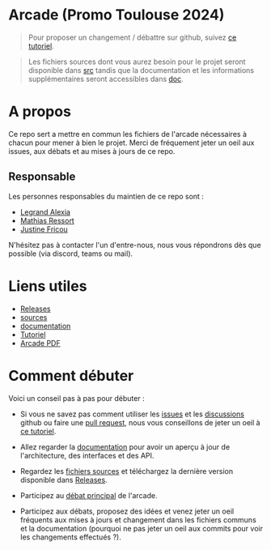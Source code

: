 # Arcade (Promo Toulouse 2024)
> Pour proposer un changement / débattre sur github, suivez [ce tutoriel](https://github.com/TempoDev/Arcade-Toulouse/blob/master/debat.md).

> Les fichiers sources dont vous aurez besoin pour le projet seront disponible dans [src](./src) tandis que la documentation et les informations supplémentaires seront accessibles dans [doc](./doc).

# A propos

Ce repo sert a mettre en commun les fichiers de l'arcade nécessaires à chacun pour mener à bien le projet. Merci de fréquement jeter un oeil aux issues, aux débats et au mises à jours de ce repo.

## Responsable
Les personnes responsables du maintien de ce repo sont :

* [Legrand Alexia](https://github.com/TempoDev)
* [Mathias Ressort](https://github.com/Ydos2)
* [Justine Fricou](https://github.com/justinefricou)

N'hésitez pas à contacter l'un d'entre-nous, nous vous répondrons dès que possible (via discord, teams ou mail).

# Liens utiles
* [Releases](https://github.com/TempoDev/Arcade-Toulouse/releases)
* [sources](./src)
* [documentation](./doc)
* [Tutoriel](https://github.com/TempoDev/Arcade-Toulouse/blob/master/debat.md)
* [Arcade PDF](https://intra.epitech.eu/module/2020/B-OOP-400/TLS-4-1/acti-437828/project/file/B-OOP-400_arcade.pdf)

# Comment débuter
Voici un conseil pas à pas pour débuter :

* Si vous ne savez pas comment utiliser les [issues](https://github.com/TempoDev/Arcade-Toulouse/issues) et les [discussions](https://github.com/TempoDev/Arcade-Toulouse/discussions) github ou faire une [pull request](https://github.com/TempoDev/Arcade-Toulouse/pulls), nous vous conseillons de jeter un oeil à [ce tutoriel](https://github.com/TempoDev/Arcade-Toulouse/blob/master/debat.md).

* Allez regarder la [documentation](./doc) pour avoir un aperçu à jour de l'architecture, des interfaces et des API.

* Regardez les [fichiers sources](./src) et téléchargez la dernière version disponible dans [Releases](https://github.com/TempoDev/Arcade-Toulouse/releases).

* Participez au [débat principal](https://github.com/TempoDev/Arcade-Toulouse/discussions/9) de l'arcade.

* Participez aux débats, proposez des idées et venez jeter un oeil fréquents aux mises à jours et changement dans les fichiers communs et la documentation (pourquoi ne pas jeter un oeil aux commits pour voir les changements effectués ?).